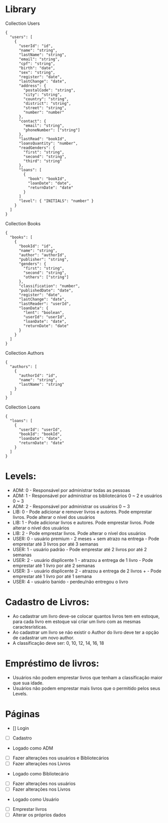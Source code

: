 # Library

Collection Users
```
{
  "users": [
    {
      "userId": "id",
      "name": "string",
      "lastName": "string",
      "email": "string",
      "cpf": "string",
      "birth": "date",
      "sex": "string",
      "register": "date",
      "lastChange": "date",
      "address": {
        "postalCode": "string",
        "city": "string",
        "country": "string",
        "district": "string",
        "street": "string",
        "number": "number"
      },
      "contact": {
        "email": "string",
        "phoneNumber": ["string"]
      },
      "lastRead": "bookId",
      "loansQuantity": "number",
      "readGenders": {
        "first": "string",
        "second": "string",
        "third": "string"
      },
      "loans": [
        {
          "book": "bookId",
          "loanDate": "date",
          "returnDate": "date"
        }
      ]
      "level": { "INITIALS": "number" }
    }
  ]
}
```

Collection Books
```
{
  "books": [
    {
      "bookId": "id",
      "name": "string",
      "author": "authorId",
      "publisher": "string",
      "genders": {
        "first": "string",
        "second": "string",
        "others": ["string"]
      },
      "classification": "number",
      "publishedDate": "date",
      "register": "date",
      "lastChange": "date",
      "lastReader": "userId",
      "loanData": {
        "lent": "boolean",
        "userId": "userId",
        "loanDate": "date",
        "returnDate": "date"
      }
    }
  ]
}
```

Collection Authors
```
{
  "authors": [
    {
      "authorId": "id",
      "name": "string",
      "lastName": "string"
    }
  ]
}
```

Collection Loans
```
{
  "loans": [
    {
      "userId": "userId",
      "bookId": "bookId",
      "loanDate": "date",
      "returnDate": "date"
    }
  ]
}
```

# Levels:
- ADM:  0 - Responsável por administrar todas as pessoas
- ADM:  1 - Responsável por administrar os bibliotecários 0 ~ 2 e usuários 0 ~ 3
- ADM:  2 - Responsável por administrar os usuários 0 ~ 3
- LIB:  0 - Pode adicionar e remover livros e autores. Pode emprestar livros. Pode alterar o nível dos usuários
- LIB:  1 - Pode adicionar livros e autores. Pode emprestar livros. Pode alterar o nível dos usuários
- LIB:  2 - Pode emprestar livros. Pode alterar o nível dos usuários
- USER: 0 - usuário premium - 2 meses + sem atrazo na entrega - Pode emprestar até 3 livros por até 3 semanas
- USER: 1 - usuário padrão - Pode emprestar até 2 livros por até 2 semanas
- USER: 2 - usuário displicente 1 - atrazou a entrega de 1 livro - Pode emprestar até 1 livro por até 2 semanas
- USER: 3 - usuário displicente 2 - atrazou a entrega de 2 livros + - Pode emprestar até 1 livro por até 1 semana
- USER: 4 - usuário banido - perdeu/não entregou o livro

# Cadastro de Livros:
- Ao cadastrar um livro deve-se colocar quantos livros tem em estoque, para cada livro em estoque vai criar um livro com as mesmas caractesrísticas.
- Ao cadastrar um livro se não existir o Author do livro deve ter a opção de cadastrar um novo author.
- A classificação deve ser: 0, 10, 12, 14, 16, 18

# Empréstimo de livros:
- Usuários não podem emprestar livros que tenham a classificação maior que sua idade.
- Usuários não podem emprestar mais livros que o permitido pelos seus Levels.

# Páginas
- [] Login
- [ ] Cadastro
- Logado como ADM
- [ ] Fazer alterações nos usuários e Bibliotecários
- [ ] Fazer alterações nos Livros
- Logado como Bibliotecário
- [ ] Fazer alterações nos usuários
- [ ] Fazer alterações nos Livros
- Logado como Usuário
- [ ] Emprestar livros
- [ ] Alterar os próprios dados
